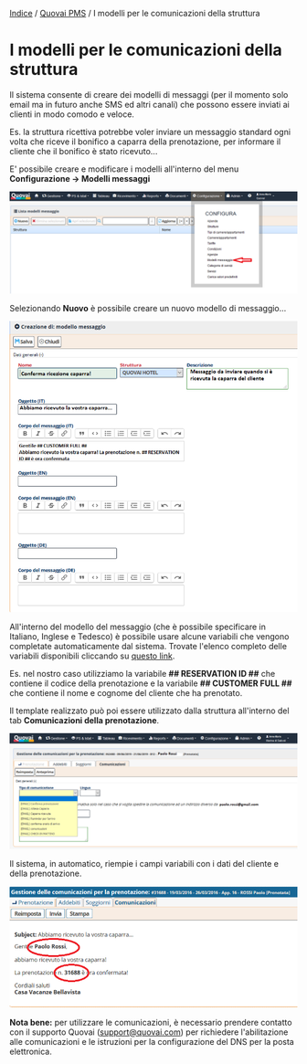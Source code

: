 [Indice](index.html) / [Quovai PMS](quovai-pms-it.md) / I modelli per le comunicazioni della struttura


# I modelli per le comunicazioni della struttura

Il sistema consente di creare dei modelli di messaggi (per il momento solo email ma in futuro anche SMS ed altri canali) che possono essere inviati ai clienti in modo comodo e veloce.

Es. la struttura ricettiva potrebbe voler inviare un messaggio standard ogni volta che riceve il bonifico a caparra della prenotazione, per informare il cliente che il bonifico è stato ricevuto...

E' possibile creare e modificare i modelli all'interno del menu **Configurazione -> Modelli messaggi**

![](images/modelli-messaggi-001.png)

Selezionando **Nuovo** è possibile creare un nuovo modello di messaggio...

![](images/modelli-messaggi-002.png)

All'interno del modello del messaggio (che è possibile specificare in Italiano, Inglese e Tedesco) è possibile usare alcune variabili che vengono completate automaticamente dal sistema. Trovate l'elenco completo delle variabili disponibili cliccando su [questo link](https://quovai.github.io/variabili-disponibili-per-i-template-email-it.html).

Es. nel nostro caso utilizziamo la variabile **## RESERVATION ID ##** che contiene il codice della prenotazione e la variabile **## CUSTOMER FULL ##** che contiene il nome e cognome del cliente che ha prenotato.

Il template realizzato può poi essere utilizzato dalla struttura all'interno del tab **Comunicazioni della prenotazione**.

![](images/modelli-messaggi-003.png)

Il sistema, in automatico, riempie i campi variabili con i dati del cliente e della prenotazione.

![](images/modelli-messaggi-004.png)

**Nota bene:** per utilizzare le comunicazioni, è necessario prendere contatto con il supporto Quovai (support@quovai.com) per richiedere l'abilitazione alle comunicazioni e le istruzioni per la configurazione del DNS per la posta elettronica.